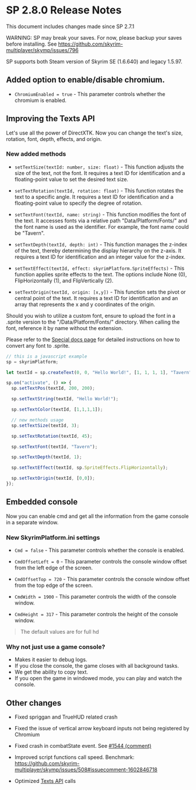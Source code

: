 # SP 2.8.0 Release Notes


This document includes changes made since SP 2.7.1


WARNING: SP may break your saves. For now, please backup your saves before installing. See https://github.com/skyrim-multiplayer/skymp/issues/796


SP supports both Steam version of Skyrim SE (1.6.640) and legacy 1.5.97.

## Added option to enable/disable chromium.

- ```ChromiumEnabled = true``` - This parameter controls whether the chromium is enabled.

## Improving the Texts API

Let's use all the power of DirectXTK.
Now you can change the text's size, rotation, font, depth, effects, and origin.

### New added methods
- `setTextSize(textId: number, size: float)` - This function adjusts the size of the text, not the font. It requires a text ID for identification and a floating-point value to set the desired text size.

- `setTextRotation(textId, rotation: float)` - This function rotates the text to a specific angle. It requires a text ID for identification and a floating-point value to specify the degree of rotation.

- `setTextFont(textId, name: string)` - This function modifies the font of the text. It accesses fonts via a relative path "Data/Platform/Fonts/" and the font name is used as the identifier. For example, the font name could be "Tavern".

- `setTextDepth(textId, depth: int)` - This function manages the z-index of the text, thereby determining the display hierarchy on the z-axis. It requires a text ID for identification and an integer value for the z-index.

- `setTextEffect(textId, effect: skyrimPlatform.SpriteEffects)` - This function applies sprite effects to the text. The options include None (0), FlipHorizontally (1), and FlipVertically (2).

- `setTextOrigin(textId, origin: [x,y])` - This function sets the pivot or central point of the text. It requires a text ID for identification and an array that represents the x and y coordinates of the origin.

Should you wish to utilize a custom font, ensure to upload the font in a .sprite version to the "/Data/Platform/Fonts/" directory. When calling the font, reference it by name without the extension.

Please refer to the [Special docs page](../../skyrim_platform/texts.md "Special docs page") for detailed instructions on how to convert any font to .sprite.

```js
// this is a javascript example
sp = skyrimPlatform;

let textId = sp.createText(0, 0, "Hello World!", [1, 1, 1, 1], "Tavern");

sp.on("activate", () => {
  sp.setTextPos(textId, 200, 200);

  sp.setTextString(textId, "Hello World!");

  sp.setTextColor(textId, [1,1,1,1]);

  // new methods usage
  sp.setTextSize(textId, 3);

  sp.setTextRotation(textId, 45);

  sp.setTextFont(textId, "Tavern");

  sp.setTextDepth(textId, 1);

  sp.setTextEffect(textId, sp.SpriteEffects.FlipHorizontally);

  sp.setTextOrigin(textId, [0,0]);
});
```


## Embedded console
Now you can enable cmd and get all the information from the game console in a separate window.

### New SkyrimPlatform.ini settings

- ```Cmd = false``` - This parameter controls whether the console is enabled.

- ```CmdOffsetLeft = 0``` - This parameter controls the console window offset from the left edge of the screen.

- ```CmdOffsetTop = 720``` - This parameter controls the console window offset from the top edge of the screen.

- ```CmdWidth = 1900``` - This parameter controls the width of the console window.

- ```CmdHeight = 317``` - This parameter controls the height of the console window.
> The default values are for full hd

### Why not just use a game console?

- Makes it easier to debug logs.
- If you close the console, the game closes with all background tasks.
- We get the ability to copy text.
- If you open the game in windowed mode, you can play and watch the console.


## Other changes

- Fixed spriggan and TrueHUD related crash


- Fixed the issue of vertical arrow keyboard inputs not being registered by Chromium


- Fixed crash in combatState event. See [#1544 (comment)](https://github.com/skyrim-multiplayer/skymp/issues/1544#issuecomment-1628261524)


- Improved script functions call speed. Benchmark: https://github.com/skyrim-multiplayer/skymp/issues/508#issuecomment-1602846718


- Optimized [Texts API](../skyrim_platform/texts.md) calls

